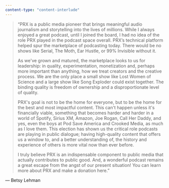 ```yaml
---
content-type: "content-interlude"
---
```


<blockquote>
  <p>“PRX is a public media pioneer that brings meaningful audio journalism and storytelling into the lives of millions. While I always enjoyed a great podcast, until I joined the board, I had no idea of the role PRX played in the podcast space overall. PRX’s technical platform helped spur the marketplace of podcasting today. There would be no shows like Serial, The Moth, Ear Hustle, or 99% Invisible without it.</p><p>As we've grown and matured, the marketplace looks to us for leadership: in quality, experimentation, monetization and, perhaps more important than anything, how we treat creators and the creative process. We are the only place a small show like Lost Women of Science and a large show like Song Exploder could exist together. The binding quality is freedom of ownership and a disproportionate level of quality.</p><p>PRX's goal is not to be the home for everyone, but to be the home for the best and most impactful content. This can't happen unless it's financially viable, something that becomes harder and harder in a world of Spotify, Sirius XM, Amazon, Joe Rogan, Call Her Daddy, and yes, even the boys at Pod Save America and Crooked Media, as much as I love them. This election has shown us the critical role podcasts are playing in public dialogue; having high-quality content that offers us a window to, and a better understanding of, the history and experience of others is more vital now than ever before.</p><p>I truly believe PRX is an indispensable component to public media that actually contributes to public good. And, a wonderful podcast remains a great escape from the angst of our present situation! You can learn more about PRX and make a donation here.”</p></blockquote>
— Betsy Lehman
